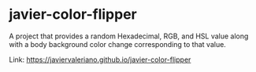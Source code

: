 # javier-color-flipper
A project that provides a random Hexadecimal, RGB, and HSL value along with a body background color change corresponding to that value.

Link: https://javiervaleriano.github.io/javier-color-flipper
